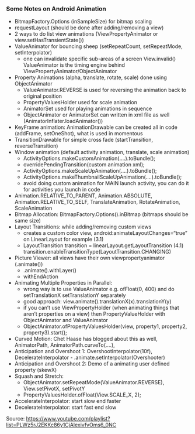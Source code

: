 
### Some Notes on Android Animation

- BitmapFactory.Options (inSampleSize) for bitmap scaling
- requestLayout (should be done after adding/removing a view)
- 2 ways to do list view animations (ViewPropertyAnimator or view.setHasTransientState())	
- ValueAnimator for bouncing sheep (setRepeatCount, setRepeatMode, setInterpolator)
	- one can invalidate specific sub-areas of a screen View.invalid()
	ValueAnimator is the timing engine behind ViewPropertyAnimator/ObjectAnimator
- Property Animations (alpha, translate, rotate, scale) done using ObjectAnimator
	- ValueAnimator.REVERSE is used for reversing the animation back to original position
	- PropertyValuesHolder used for scale animation
	- AnimatorSet used for playing animations in sequence
	- ObjectAnimator or AnimatorSet can written in xml file as well (AnimatorInflater.loadAnimator())
- KeyFrame animation: AnimationDrawable can be created all in code (addFrame, setOneShot), what is used in momentous
- TransitionDrawable for simple cross fade (startTransition, reverseTransition)
- Window animation (default activity animation, translate, scale animation)
	- ActivityOptions.makeCustomAnimation(….).toBundle();
	- overridePendingTransition(custom animation xml);
	- ActivityOptions.makeScaleUpAnimation(….).toBundle();
	- ActivityOptions.makeThumbnailScaleUpAnimation(….).toBundle();
	- avoid doing custom animation for MAIN launch activity, you can do it for activities you launch in code
- Animation.RELATIVE_TO_PARENT, Animation.ABSOLUTE, Animation.RELATIVE_TO_SELF, TranslateAnimation, RotateAnimation, ScaleAnimation
- Bitmap Allocation: BitmapFactory.Options().inBitmap (bitmaps should be same size)
- Layout Transitions: while adding/removing custom views
	- creates a custom color view, android:animateLayoutChanges=“true” on LinearLayout for example (3.1) 
	- LayoutTransition transition = linearLayout.getLayoutTransition (4.1)
	  transition.enableTransitionType(LayoutTransition.CHANGING)
- Picture Viewer: all views have their own viewpropertyanimator (.animate())
	- .animate().withLayer() 
	- withEndAction
- Animating Multiple Properties in Parallel: 
	- wrong way is to use ValueAnimator e.g. ofFloat(0, 400) and do setTranslationX setTranslationY separately
	- good approach: view.animate().translationX(x).translationY(y)
	- if you can’t use ViewPropertyHolder (when animating things that aren’t properties on a view) 
	  then PropertyValueHolder with ObjectAnimator and ValueAnimator
	- ObjectAnimator.ofPropertyValuesHolder(view, property1, property2, property3).start();
- Curved Motion: Chet Haase has blogged about this as well, AnimatorPath, AnimatorPath.curveTo(….),
- Anticipation and Overshoot 1: OvershootInterpolator(10f), DecelerateInterpolator
		- .animate.setInterpolator(Overshooter)
- Anticipation and Overshoot 2: Demo of a animating user defined property (skewX)
- Squash and Stretch:	
	- ObjectAnimator.setRepeatMode(ValueAnimator.REVERSE), View.setPivotX, setPivotY
	- PropertyValuesHolder.ofFloat(View.SCALE_X, 2);		
- AccelerateInterpolator: start slow end faster
- DecelerateInterpolator: start fast end slow

Source: https://www.youtube.com/playlist?list=PLWz5rJ2EKKc86y1CjAlexivfvOms6_0NC

